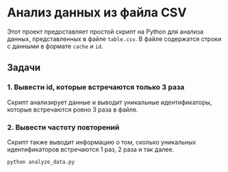 # Анализ данных из файла CSV

Этот проект предоставляет простой скрипт на Python для анализа данных, представленных в файле `table.csv`. В файле содержатся строки с данными в формате `cache` и `id`.

## Задачи

### 1. Вывести id, которые встречаются только 3 раза

Скрипт анализирует данные и выводит уникальные идентификаторы, которые встречаются ровно 3 раза в файле.


### 2. Вывести частоту повторений

Скрипт также выводит информацию о том, сколько уникальных идентификаторов встречаются 1 раз, 2 раза и так далее.

```bash
python analyze_data.py

